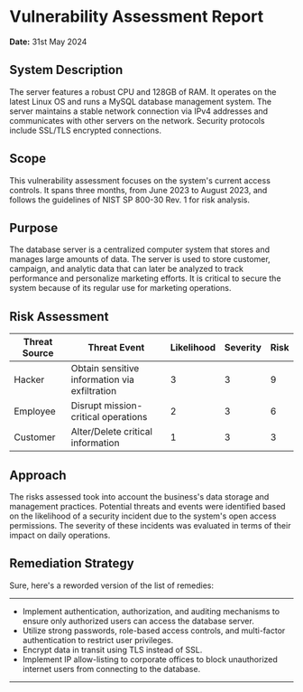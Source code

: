 # Vulnerability Assessment Report

**Date:** 31st May 2024

## System Description

The server features a robust CPU and 128GB of RAM. It operates on the latest Linux OS and runs a MySQL database management system. The server maintains a stable network connection via IPv4 addresses and communicates with other servers on the network. Security protocols include SSL/TLS encrypted connections.

## Scope

This vulnerability assessment focuses on the system's current access controls. It spans three months, from June 2023 to August 2023, and follows the guidelines of NIST SP 800-30 Rev. 1 for risk analysis.

## Purpose

The database server is a centralized computer system that stores and manages large amounts of data. The server is used to store customer, campaign, and analytic data that can later be analyzed to track performance and personalize marketing efforts. It is critical to secure the system because of its regular use for marketing operations.

## Risk Assessment

| Threat Source | Threat Event                              | Likelihood | Severity | Risk |
|---------------|-------------------------------------------|------------|----------|------|
| Hacker        | Obtain sensitive information via exfiltration | 3          | 3        | 9    |
| Employee      | Disrupt mission-critical operations        | 2          | 3        | 6    |
| Customer      | Alter/Delete critical information          | 1          | 3        | 3    |

## Approach

The risks assessed took into account the business's data storage and management practices. Potential threats and events were identified based on the likelihood of a security incident due to the system's open access permissions. The severity of these incidents was evaluated in terms of their impact on daily operations.

## Remediation Strategy

Sure, here's a reworded version of the list of remedies:

---

- Implement authentication, authorization, and auditing mechanisms to ensure only authorized users can access the database server.
- Utilize strong passwords, role-based access controls, and multi-factor authentication to restrict user privileges.
- Encrypt data in transit using TLS instead of SSL.
- Implement IP allow-listing to corporate offices to block unauthorized internet users from connecting to the database.

---
